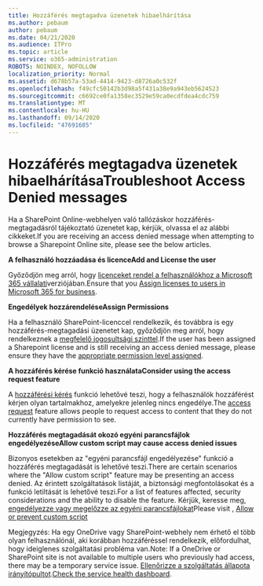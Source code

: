 ```yaml
---
title: Hozzáférés megtagadva üzenetek hibaelhárítása
ms.author: pebaum
author: pebaum
ms.date: 04/21/2020
ms.audience: ITPro
ms.topic: article
ms.service: o365-administration
ROBOTS: NOINDEX, NOFOLLOW
localization_priority: Normal
ms.assetid: d678b57a-53ad-4414-9423-d8726a0c532f
ms.openlocfilehash: f49cfc50142b3d98a5f431a38e9a943eb5624523
ms.sourcegitcommit: c6692ce0fa1358ec3529e59ca0ecdfdea4cdc759
ms.translationtype: MT
ms.contentlocale: hu-HU
ms.lasthandoff: 09/14/2020
ms.locfileid: "47691685"
---
```

# <a name="troubleshoot-access-denied-messages"></a><span data-ttu-id="a9720-102">Hozzáférés megtagadva üzenetek hibaelhárítása</span><span class="sxs-lookup"><span data-stu-id="a9720-102">Troubleshoot Access Denied messages</span></span>

<span data-ttu-id="a9720-103">Ha a SharePoint Online-webhelyen való tallózáskor hozzáférés-megtagadásról tájékoztató üzenetet kap, kérjük, olvassa el az alábbi cikkeket.</span><span class="sxs-lookup"><span data-stu-id="a9720-103">If you are receiving an access denied message when attempting to browse a Sharepoint Online site, please see the below articles.</span></span>

<span data-ttu-id="a9720-104">**A felhasználó hozzáadása és licence**</span><span class="sxs-lookup"><span data-stu-id="a9720-104">**Add and License the user**</span></span>

<span data-ttu-id="a9720-105">Győződjön meg arról, hogy [licenceket rendel a felhasználókhoz a Microsoft 365 vállalati](https://docs.microsoft.com/microsoft-365/admin/add-users/add-users)verziójában.</span><span class="sxs-lookup"><span data-stu-id="a9720-105">Ensure that you [Assign licenses to users in Microsoft 365 for business](https://docs.microsoft.com/microsoft-365/admin/add-users/add-users).</span></span>

<span data-ttu-id="a9720-106">**Engedélyek hozzárendelése**</span><span class="sxs-lookup"><span data-stu-id="a9720-106">**Assign Permissions**</span></span>

<span data-ttu-id="a9720-107">Ha a felhasználó SharePoint-licenccel rendelkezik, és továbbra is egy hozzáférés-megtagadási üzenetet kap, győződjön meg arról, hogy rendelkeznek a [megfelelő jogosultsági szinttel](https://docs.microsoft.com/sharepoint/understanding-permission-levels).</span><span class="sxs-lookup"><span data-stu-id="a9720-107">If the user has been assigned a Sharepoint license and is still receiving an access denied message, please ensure they have the [appropriate permission level assigned](https://docs.microsoft.com/sharepoint/understanding-permission-levels).</span></span>

<span data-ttu-id="a9720-108">**A hozzáférés kérése funkció használata**</span><span class="sxs-lookup"><span data-stu-id="a9720-108">**Consider using the access request feature**</span></span>

<span data-ttu-id="a9720-109">A [hozzáférési kérés](https://support.office.com/article/Set-up-and-manage-access-requests-94B26E0B-2822-49D4-929A-8455698654B3) funkció lehetővé teszi, hogy a felhasználók hozzáférést kérjen olyan tartalmakhoz, amelyekre jelenleg nincs engedélye.</span><span class="sxs-lookup"><span data-stu-id="a9720-109">The [access request](https://support.office.com/article/Set-up-and-manage-access-requests-94B26E0B-2822-49D4-929A-8455698654B3) feature allows people to request access to content that they do not currently have permission to see.</span></span> 

<span data-ttu-id="a9720-110">**Hozzáférés megtagadását okozó egyéni parancsfájlok engedélyezése**</span><span class="sxs-lookup"><span data-stu-id="a9720-110">**Allow custom script may cause access denied issues**</span></span>

<span data-ttu-id="a9720-111">Bizonyos esetekben az "egyéni parancsfájl engedélyezése" funkció a hozzáférés megtagadását is lehetővé teszi.</span><span class="sxs-lookup"><span data-stu-id="a9720-111">There are certain scenarios where the "Allow custom script" feature may be presenting an access denied.</span></span> <span data-ttu-id="a9720-112">Az érintett szolgáltatások listáját, a biztonsági megfontolásokat és a funkció letiltását is lehetővé teszi.</span><span class="sxs-lookup"><span data-stu-id="a9720-112">For a list of features affected, security considerations and the ability to disable the feature.</span></span> <span data-ttu-id="a9720-113">Kérjük, keresse meg, [engedélyezze vagy megelőzze az egyéni parancsfájlokat](https://docs.microsoft.com/sharepoint/allow-or-prevent-custom-script)</span><span class="sxs-lookup"><span data-stu-id="a9720-113">Please visit , [Allow or prevent custom script](https://docs.microsoft.com/sharepoint/allow-or-prevent-custom-script)</span></span>

<span data-ttu-id="a9720-114">Megjegyzés: Ha egy OneDrive vagy SharePoint-webhely nem érhető el több olyan felhasználónál, aki korábban hozzáféréssel rendelkezik, előfordulhat, hogy ideiglenes szolgáltatási probléma van.</span><span class="sxs-lookup"><span data-stu-id="a9720-114">Note: If a OneDrive or SharePoint site is not available to multiple users who previously had access, there may be a temporary service issue.</span></span> <span data-ttu-id="a9720-115">[Ellenőrizze a szolgáltatás állapota irányítópultot](https://portal.office.com/adminportal/home#/servicehealth).</span><span class="sxs-lookup"><span data-stu-id="a9720-115">[Check the service health dashboard](https://portal.office.com/adminportal/home#/servicehealth).</span></span>


  

